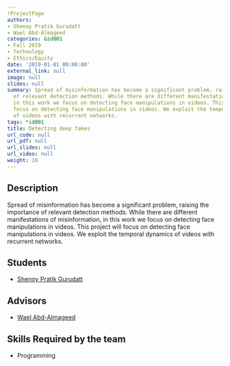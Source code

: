 ```yaml
---
!ProjectPage
authors:
- Shenoy Pratik Gurudatt
- Wael Abd-Almageed
categories: &id001
- Fall 2019
- Technology
- Ethics/Equity
date: '2019-01-01 00:00:00'
external_link: null
image: null
slides: null
summary: Spread of misinformation has become a significant problem, raising the importance
  of relevant detection methods. While there are different manifestations of misinformation,
  in this work we focus on detecting face manipulations in videos. This project will
  focus on detecting face manipulations in videos. We exploit the temporal dynamics
  of videos with recurrent networks.
tags: *id001
title: Detecting deep fakes
url_code: null
url_pdf: null
url_slides: null
url_video: null
weight: 10
---
```

## Description

Spread of misinformation has become a significant problem, raising the importance of relevant detection methods. While there are different manifestations of misinformation, in this work we focus on detecting face manipulations in videos. This project will focus on detecting face manipulations in videos. We exploit the temporal dynamics of videos with recurrent networks.





## Students

* [Shenoy Pratik Gurudatt](../../../author/shenoy-pratikgurudatt)

## Advisors

* [Wael Abd-Almageed](../../../author/wael-abdalmageed)

## Skills Required by the team


* Programming